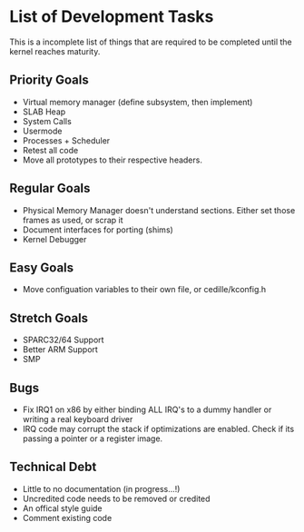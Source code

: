 List of Development Tasks
===================
This is a incomplete list of things that are required to be completed until the kernel reaches maturity.

Priority Goals
--------------------
* Virtual memory manager (define subsystem, then implement)
* SLAB Heap
* System Calls
* Usermode
* Processes + Scheduler
* Retest all code
* Move all prototypes to their respective headers.

Regular Goals
--------------------
* Physical Memory Manager doesn't understand sections. Either set those frames as used, or scrap it
* Document interfaces for porting (shims)
* Kernel Debugger

Easy Goals
--------------------
* Move configuation variables to their own file, or cedille/kconfig.h

Stretch Goals
--------------------
* SPARC32/64 Support
* Better ARM Support
* SMP

Bugs
--------------------
* Fix IRQ1 on x86 by either binding ALL IRQ's to a dummy handler or writing a real keyboard driver
* IRQ code may corrupt the stack if optimizations are enabled. Check if its passing a pointer or a register image.

Technical Debt
--------------------
* Little to no documentation (in progress...!)
* Uncredited code needs to be removed or credited
* An offical style guide
* Comment existing code

